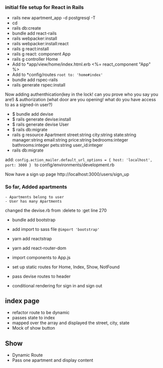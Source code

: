 ### initial file setup for React in Rails
- rails new apartment_app -d postgresql -T
- cd 
- rails db:create
- bundle add react-rails
- rails webpacker:install
- rails webpacker:install:react
- rails g react:install
- rails g react: component App
- rails g controller Home
- Add to *app/view/home/index.html.erb
    <%= react_component "App" %>
- Add to *config/routes ` root to: 'home#index' `
- bundle add rspec-rails
- rails generate rspec:install

Now adding authenthication(key in the lock! can you prove who you say you are!) & authorization (what door are you opening! what do you have access to as a signed-in user?)
- $ bundle add devise
- $ rails generate devise:install
- $ rails generate devise User
- $ rails db:migrate
- rails g resource Apartment street:string city:string state:string manager:string email:string price:string bedrooms:integer bathrooms:integer pets:string user_id:integer
- rails db:migrate


add: `config.action_mailer.default_url_options = { host: 'localhost', port: 3000 } `
to config/environments/development.rb

Now have a sign up page
http://localhost:3000/users/sign_up

### So far, Added apartments
    - Apartments belong to user
    - User has many Apartments
changed the devise.rb from :delete to :get line 270
- bundle add bootstrap
- add import to sass file `@import 'bootstrap'`
- yarn add reactstrap

- yarn add react-router-dom
- import components to App.js
- set up static routes for Home, Index, Show, NotFound

- pass devise routes to header
- conditional rendering for sign in and sign out

## index page
- refactor route to be dynamic
- passes state to index
- mapped over the array and displayed the street, city, state
- Mock of show button

## Show
- Dynamic Route
- Pass one apartment and display content
